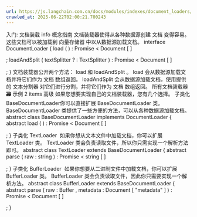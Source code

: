 ```yaml
---
url: https://js.langchain.com.cn/docs/modules/indexes/document_loaders/
crawled_at: 2025-06-22T02:00:21.700243
---
```


入门: 文档装载
info
概念指南
文档装载器使得从各种数据源创建
文档
变得容易。这些文档可以被加载到
向量存储器
中以从数据源加载文档。
interface
DocumentLoader
{
load
(
)
:
Promise
<
Document
[
]
>
;
loadAndSplit
(
textSplitter
?
:
TextSplitter
)
:
Promise
<
Document
[
]
>
;
}
文档装载器公开两个方法：
load
和
loadAndSplit
。
load
会从数据源加载文档并将它们作为
文档
数组返回。
loadAndSplit
会从数据源加载文档，使用提供的
文本分割器
对它们进行分割，并将它们作为
文档
数组返回。
所有文档装载器
​
🗃️
示例
2 items
高级
​
如果您想要实现自己的文档装载器，您有几个选择。
子类化
BaseDocumentLoader
​
你可以直接扩展
BaseDocumentLoader
类。
BaseDocumentLoader
类提供了一些方便的方法，可以从各种数据源加载文档。
abstract
class
BaseDocumentLoader
implements
DocumentLoader
{
abstract
load
(
)
:
Promise
<
Document
[
]
>
;
}
子类化
TextLoader
​
如果你想从文本文件中加载文档，你可以扩展
TextLoader
类。
TextLoader
类会负责读取文件，所以你只需实现一个解析方法即可。
abstract
class
TextLoader
extends
BaseDocumentLoader
{
abstract
parse
(
raw
:
string
)
:
Promise
<
string
[
]
>
;
}
子类化
BufferLoader
​
如果你想要从二进制文件中加载文档，你可以扩展
BufferLoader
类。
BufferLoader
类会负责读取文件，因此你只需要实现一个解析方法。
abstract
class
BufferLoader
extends
BaseDocumentLoader
{
abstract
parse
(
raw
:
Buffer
,
metadata
:
Document
[
"metadata"
]
)
:
Promise
<
Document
[
]
>
;
}
